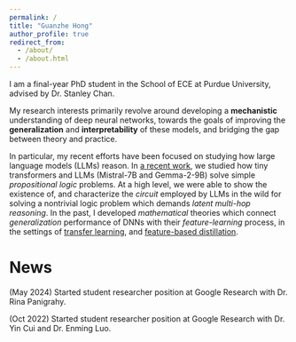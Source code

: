 ```yaml
---
permalink: /
title: "Guanzhe Hong"
author_profile: true
redirect_from: 
  - /about/
  - /about.html
---
```


I am a final-year PhD student in the School of ECE at Purdue University, advised by Dr. Stanley Chan.

My research interests primarily revolve around developing a **mechanistic** understanding of deep neural networks, towards the goals of improving the **generalization** and **interpretability** of these models, and bridging the gap between theory and practice. 

In particular, my recent efforts have been focused on studying how large language models (LLMs) reason. In [a recent work](https://arxiv.org/abs/2411.04105), we studied how tiny transformers and LLMs (Mistral-7B and Gemma-2-9B) solve simple _propositional logic_ problems. At a high level, we were able to show the existence of, and characterize the _circuit_ employed by LLMs in the wild for solving a nontrivial logic problem which demands _latent multi-hop reasoning_. In the past, I developed _mathematical_ theories which connect _generalization_ performance of DNNs with their _feature-learning_ process, in the settings of [transfer learning](https://arxiv.org/abs/2410.23129), and [feature-based distillation](https://arxiv.org/abs/2103.07600).

News
======
(May 2024) Started student researcher position at Google Research with Dr. Rina Panigrahy.

(Oct 2022) Started student researcher position at Google Research with Dr. Yin Cui and Dr. Enming Luo.

